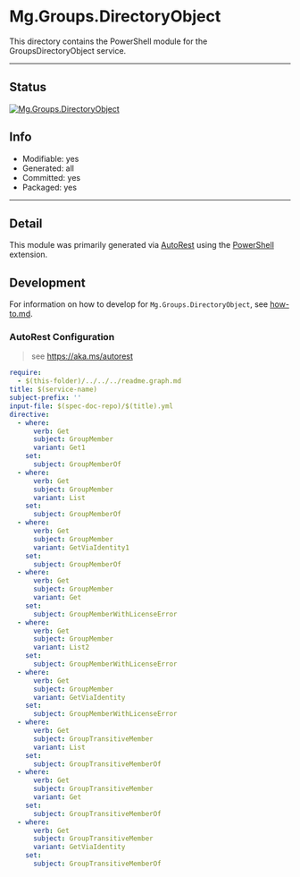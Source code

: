 <!-- region Generated -->
# Mg.Groups.DirectoryObject
This directory contains the PowerShell module for the GroupsDirectoryObject service.

---
## Status
[![Mg.Groups.DirectoryObject](https://img.shields.io/powershellgallery/v/Mg.Groups.DirectoryObject.svg?style=flat-square&label=Mg.Groups.DirectoryObject "Mg.Groups.DirectoryObject")](https://www.powershellgallery.com/packages/Mg.Groups.DirectoryObject/)

## Info
- Modifiable: yes
- Generated: all
- Committed: yes
- Packaged: yes

---
## Detail
This module was primarily generated via [AutoRest](https://github.com/Azure/autorest) using the [PowerShell](https://github.com/Azure/autorest.powershell) extension.

## Development
For information on how to develop for `Mg.Groups.DirectoryObject`, see [how-to.md](how-to.md).
<!-- endregion -->

### AutoRest Configuration

> see https://aka.ms/autorest

``` yaml
require:
  - $(this-folder)/../../../readme.graph.md
title: $(service-name)
subject-prefix: ''
input-file: $(spec-doc-repo)/$(title).yml
directive:
  - where:
      verb: Get
      subject: GroupMember
      variant: Get1
    set:
      subject: GroupMemberOf
  - where:
      verb: Get
      subject: GroupMember
      variant: List
    set:
      subject: GroupMemberOf
  - where:
      verb: Get
      subject: GroupMember
      variant: GetViaIdentity1
    set:
      subject: GroupMemberOf
  - where:
      verb: Get
      subject: GroupMember
      variant: Get
    set:
      subject: GroupMemberWithLicenseError
  - where:
      verb: Get
      subject: GroupMember
      variant: List2
    set:
      subject: GroupMemberWithLicenseError
  - where:
      verb: Get
      subject: GroupMember
      variant: GetViaIdentity
    set:
      subject: GroupMemberWithLicenseError
  - where:
      verb: Get
      subject: GroupTransitiveMember
      variant: List
    set:
      subject: GroupTransitiveMemberOf
  - where:
      verb: Get
      subject: GroupTransitiveMember
      variant: Get
    set:
      subject: GroupTransitiveMemberOf
  - where:
      verb: Get
      subject: GroupTransitiveMember
      variant: GetViaIdentity
    set:
      subject: GroupTransitiveMemberOf
```
